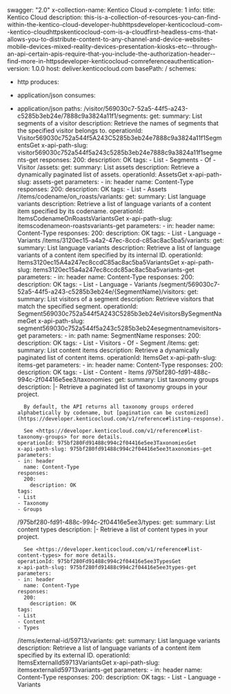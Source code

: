 swagger: "2.0"
x-collection-name: Kentico Cloud
x-complete: 1
info:
  title: Kentico Cloud
  description: this-is-a-collection-of-resources-you-can-find-within-the-kentico-cloud-developer-hubhttpsdeveloper-kenticocloud-com--kentico-cloudhttpskenticocloud-com-is-a-cloudfirst-headless-cms-that-allows-you-to-distribute-content-to-any-channel-and-device-websites-mobile-devices-mixed-reality-devices-presentation-kiosks-etc--through-an-api-certain-apis-require-that-you-include-the-authorization-header--find-more-in-httpsdeveloper-kenticocloud-comreferenceauthentication-
  version: 1.0.0
host: deliver.kenticocloud.com
basePath: /
schemes:
- http
produces:
- application/json
consumes:
- application/json
paths:
  /visitor/569030c7-52a5-44f5-a243-c5285b3eb24e/7888c9a3824a11f1/segments:
    get:
      summary: List segments of a visitor
      description: Retrieve the names of segments that the specified visitor belongs
        to.
      operationId: Visitor569030c752a544f5A243C5285b3eb24e7888c9a3824a11f1SegmentsGet
      x-api-path-slug: visitor569030c752a544f5a243c5285b3eb24e7888c9a3824a11f1segments-get
      responses:
        200:
          description: OK
      tags:
      - List
      - Segments
      - Of
      - Visitor
  /assets:
    get:
      summary: List assets
      description: Retrieve a dynamically paginated list of assets.
      operationId: AssetsGet
      x-api-path-slug: assets-get
      parameters:
      - in: header
        name: Content-Type
      responses:
        200:
          description: OK
      tags:
      - List
      - Assets
  /items/codename/on_roasts/variants:
    get:
      summary: List language variants
      description: Retrieve a list of language variants of a content item specified
        by its codename.
      operationId: ItemsCodenameOnRoastsVariantsGet
      x-api-path-slug: itemscodenameon-roastsvariants-get
      parameters:
      - in: header
        name: Content-Type
      responses:
        200:
          description: OK
      tags:
      - List
      - Language
      - Variants
  /items/3120ec15-a4a2-47ec-8ccd-c85ac8ac5ba5/variants:
    get:
      summary: List language variants
      description: Retrieve a list of language variants of a content item specified
        by its internal ID.
      operationId: Items3120ec15A4a247ec8ccdC85ac8ac5ba5VariantsGet
      x-api-path-slug: items3120ec15a4a247ec8ccdc85ac8ac5ba5variants-get
      parameters:
      - in: header
        name: Content-Type
      responses:
        200:
          description: OK
      tags:
      - List
      - Language
      - Variants
  /segment/569030c7-52a5-44f5-a243-c5285b3eb24e/{SegmentName}/visitors:
    get:
      summary: List visitors of a segment
      description: Retrieve visitors that match the specified segment.
      operationId: Segment569030c752a544f5A243C5285b3eb24eVisitorsBySegmentNameGet
      x-api-path-slug: segment569030c752a544f5a243c5285b3eb24esegmentnamevisitors-get
      parameters:
      - in: path
        name: SegmentName
      responses:
        200:
          description: OK
      tags:
      - List
      - Visitors
      - Of
      - Segment
  /items:
    get:
      summary: List content items
      description: Retrieve a dynamically paginated list of content items.
      operationId: ItemsGet
      x-api-path-slug: items-get
      parameters:
      - in: header
        name: Content-Type
      responses:
        200:
          description: OK
      tags:
      - List
      - Content
      - Items
  /975bf280-fd91-488c-994c-2f04416e5ee3/taxonomies:
    get:
      summary: List taxonomy groups
      description: |-
        Retrieve a paginated list of taxonomy groups in your project.

        By default, the API returns all taxonomy groups ordered alphabetically by codename, but [pagination can be customized](https://developer.kenticocloud.com/v1/reference#listing-response).

        See <https://developer.kenticocloud.com/v1/reference#list-taxonomy-groups> for more details.
      operationId: 975bf280Fd91488c994c2f04416e5ee3TaxonomiesGet
      x-api-path-slug: 975bf280fd91488c994c2f04416e5ee3taxonomies-get
      parameters:
      - in: header
        name: Content-Type
      responses:
        200:
          description: OK
      tags:
      - List
      - Taxonomy
      - Groups
  /975bf280-fd91-488c-994c-2f04416e5ee3/types:
    get:
      summary: List content types
      description: |-
        Retrieve a list of content types in your project.

        See <https://developer.kenticocloud.com/v1/reference#list-content-types> for more details.
      operationId: 975bf280Fd91488c994c2f04416e5ee3TypesGet
      x-api-path-slug: 975bf280fd91488c994c2f04416e5ee3types-get
      parameters:
      - in: header
        name: Content-Type
      responses:
        200:
          description: OK
      tags:
      - List
      - Content
      - Types
  /items/external-id/59713/variants:
    get:
      summary: List language variants
      description: Retrieve a list of language variants of a content item specified
        by its external ID.
      operationId: ItemsExternalId59713VariantsGet
      x-api-path-slug: itemsexternalid59713variants-get
      parameters:
      - in: header
        name: Content-Type
      responses:
        200:
          description: OK
      tags:
      - List
      - Language
      - Variants